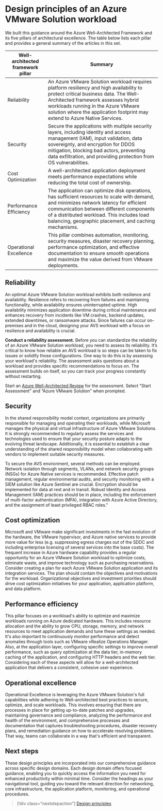 # Design principles of an Azure VMware Solution workload

We built this guidance around the Azure Well-Architected Framework and its five pillars of architectural excellence. The table below lists each pillar and provides a general summary of the articles in this set.

| Well-architected framework pillar | Summary |
| --- | --- |
| Reliability |An Azure VMware Solution workload requires platform resiliency and high availability to protect critical business data. The Well-Architected framework assesses hybrid workloads running in the Azure VMware solution where the application footprint may extend to Azure Native Services. |
| Security| Secure the applications with multiple security layers, including identity and access management (IAM), input validation, data sovereignty, and encryption for DDOS mitigation, blocking bad actors, preventing data exfiltration, and providing protection from OS vulnerabilities. |
| Cost Optimization | A well-architected application deployment meets performance expectations while reducing the total cost of ownership.|
| Performance Efficiency | The application can optimize disk operations, has sufficient resources to scale with demand, and minimizes network latency for efficient communication between different components of a distributed workload. This includes load balancing, geographic placement, and caching mechanisms. |
| Operational Excellence | This pillar combines automation, monitoring, security measures, disaster recovery planning, performance optimization, and effective documentation to ensure smooth operations and maximize the value derived from VMware deployments.|

## Reliability

An optimal Azure VMware Solution workload exhibits both resilience and availability. Resilience refers to recovering from failures and maintaining functionality, while availability ensures uninterrupted uptime. High availability minimizes application downtime during critical maintenance and enhances recovery from incidents like VM crashes, backend updates, extended downtimes, or ransomware attacks. Since failures can occur on-premises and in the cloud, designing your AVS workload with a focus on resilience and availability is crucial.

**Conduct a reliability assessment.** Before you can standardize the reliability of an Azure VMware Solution workload, you need to assess its reliability. It’s critical to know how reliable an AVS workload is so steps can be taken to fix issues or solidify those configurations. One way to do this is by assessing your workload's reliability. The assessment asks  questions about a workload and provides specific recommendations to focus on. The assessment builds on itself, so you can track your progress constantly without restarting.

Start an [Azure Well-Architected Review](/assessments/azure-architecture-review/) for the assessment. Select "Start Assessment" and “Azure VMware Solution” when prompted.

## Security

In the shared responsibility model context, organizations are primarily responsible for managing and operating their workloads, while Microsoft manages the physical and virtual infrastructure of Azure VMware Solutions. It is strongly recommended to regularly assess the services and technologies used to ensure that your security posture adapts to the evolving threat landscape. Additionally, it is essential to establish a clear understanding of the shared responsibility model when collaborating with vendors to implement suitable security measures.

To secure the AVS environment, several methods can be employed. Network isolation through segments, VLANs, and network security groups (NSGs) for Azure Native services is recommended. Effective patch management, regular environmental audits, and security monitoring with a SIEM solution like Azure Sentinel are crucial. Encryption should be implemented for data at rest and in transit. Robust Identity and Access Management (IAM) practices should be in place, including the enforcement of multi-factor authentication (MFA), integration with Azure Active Directory, and the assignment of least privileged RBAC roles."

## Cost optimization

Microsoft and VMware make significant investments in the fast evolution of the hardware, the VMware hypervisor, and Azure native services to provide more value for less (e.g. suppressing egress charges out of the SDDC and including enterprise licensing of several services into the base costs). The frequent increase in Azure hardware capability provides a regular opportunity for an Azure VMware Solution workload to optimize costs, eliminate waste, and improve technology such as purchasing reservations. Consider creating a plan for each Azure VMware Solution application and its integration services. The plan should contain the objectives and motivations for the workload. Organizational objectives and investment priorities should drive cost optimization initiatives for your application, application platform, and data platform.

## Performance efficiency

This pillar focuses on a workload's ability to optimize and maximize workloads running on Azure dedicated hardware. This includes resource allocation and the ability to grow CPU, storage, memory, and network resources to meet application demands and tune these settings as needed. It's also important to continuously monitor performance and detect anomalies through tools such as VMware vRealize Operations Manager. Also, at the application layer, configuring specific settings to improve overall performance, such as query optimization at the data tier, in-memory caching of the application, and configuring HTTP headers and the web tier. Considering each of these aspects will allow for a well-architected application that delivers a consistent, cohesive user experience. 

## Operational excellence

Operational Excellence is leveraging the Azure VMware Solution's full capabilities while adhering to Well-architected best practices to secure, optimize, and scale workloads. This involves ensuring that there are processes in place for getting up-to-date patches and upgrades, maintaining governance and compliance, analyzing the performance and health of the environment, and comprehensive processes and documentation that captures troubleshooting procedures, disaster recovery plans, and remediation guidance on how to accelerate resolving problems. That way, teams can collaborate in a way that's efficient and transparent. 

## Next steps

These design principles are incorporated into our comprehensive guidance across specific design domains. Each design domain offers focused guidance, enabling you to quickly access the information you need for enhanced productivity within minimal time. Consider the headings as your navigational tool, guiding you toward the relevant direction for networking, core infrastructure, the application platform, monitoring, and operational procedures.

> [!div class="nextstepaction"]
> [Design principles](design-areas/application-platform.md)

